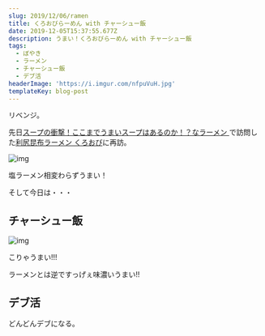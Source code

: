 ```yaml
---
slug: 2019/12/06/ramen
title: くろおびらーめん with チャーシュー飯
date: 2019-12-05T15:37:55.677Z
description: うまい！くろおびらーめん with チャーシュー飯
tags:
  - ぼやき
  - ラーメン
  - チャーシュー飯
  - デブ活
headerImage: 'https://i.imgur.com/nfpuVuH.jpg'
templateKey: blog-post
---
```

リベンジ。

先日[スープの衝撃！ここまでうまいスープはあるのか！？なラーメン
](https://blog.tubone-project24.xyz/2019/11/21/ramen)で訪問した[利尻昆布ラーメン くろおび](https://tabelog.com/tokyo/A1308/A130802/13212916/)に再訪。

![img](https://i.imgur.com/uY2Lqm7.jpg)

塩ラーメン相変わらずうまい！

そして今日は・・・

## チャーシュー飯

![img](https://i.imgur.com/nfpuVuH.jpg)

こりゃうまい!!!

ラーメンとは逆ですっげぇ味濃いうまい!!

## デブ活

どんどんデブになる。
